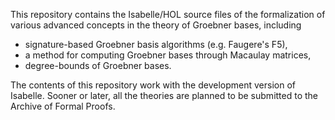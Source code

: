 This repository contains the Isabelle/HOL source files of the formalization of various advanced concepts in the theory of Groebner bases, including

- signature-based Groebner basis algorithms (e.g. Faugere's F5),
- a method for computing Groebner bases through Macaulay matrices,
- degree-bounds of Groebner bases.

The contents of this repository work with the development version of Isabelle. Sooner or later, all the theories are planned to be submitted to the
Archive of Formal Proofs.

